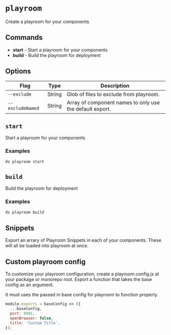 # `playroom`

Create a playroom for your components

## Commands

  - **start** - Start a playroom for your components
  - **build** - Build the playroom for deployment

## Options

| Flag | Type | Description |
| - | - | - |
| `--exclude` | String | Glob of files to exclude from playroom. |
| `--excludeNamed` | String | Array of component names to only use the default export. |

## `start`

Start a playroom for your components

### Examples

```sh
ds playroom start
```

## `build`

Build the playroom for deployment

### Examples

```sh
ds playroom build
```

## Snippets

Export an arrary of Playroom Snippets in each of your components. These will all be loaded into playroom at once.

## Custom playroom config

To customize your playroom configuration, create a playroom.config.js at your package or monorepo root. Export a function that takes the base config as an argument.

It must uses the passed in base config for playroom to function properly.

```js
module.exports = baseConfig => ({
  ...baseConfig,
  port: 9001,
  openBrowser: false,
  title: 'Custom Title',
});
```

